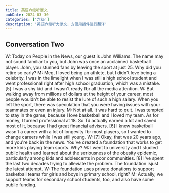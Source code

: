 ```yaml
---
title: 英语六级听原文
pubDate: 2024-03-30
categories: ['六级']
description: '英语六级听力原文，方便用插件进行翻译'
---
```


## Conversation Two
W: Today on People in the News, our guest is John Williams. The name may not sound familiar to you, but John was once
an acclaimed basketball player. John, you stunned fans by leaving the sport at just 25. Why did you retire so early?
M: Meg, I loved being an athlete, but I didn't love being a celebrity. I was in the limelight when I was still a high
school student and went professional right after high school graduation, which was a mistake. [5] I was a shy kid
and I wasn't ready fbr all the media attention.
W: But walking away from millions of dollars at the height of your career, most people wouldn't be able to resist the
lure of such a high salary. When you left the sport, there was speculation that you were having issues with your
teammates or even an injury.
M: Not at all. It was hard to quit. I was tempted to stay in the game, because I love basketball and I loved my team.
As for money, I turned professional at 18. So Td actually earned a lot and saved most of it, because I had great
financial advisers. [6] I knew basketball wasn't a career with a lot of longevity fbr most players, so I wanted to
change careers while I was still young.
W: [7] Okay, that was 20 years ago, and you're back in the news. You've created a foundation that works to get more
kids playing team sports. Why?
M: I went to university and I studied public health and learned about the seriousness of the obesity epidemic,
particularly among kids and adolescents in poor communities. [8] I've spent the last two decades trying to alleviate
the problem. The foundation isjust the latest attempt.
W: The foundation uses private donations to support basketball teams for girls and boys in primary school, right?
M: Actually, we support teams for secondary school students, too, and also have some public funding.
